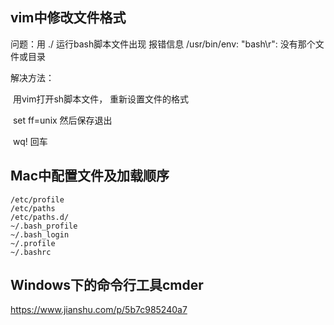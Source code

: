 ## vim中修改文件格式

问题：用 ./ 运行bash脚本文件出现 报错信息 /usr/bin/env: "bash\r": 没有那个文件或目录

解决方法： 

​		用vim打开sh脚本文件， 重新设置文件的格式

​        set ff=unix 然后保存退出

​        wq! 回车



## Mac中配置文件及加载顺序

```shell
/etc/profile
/etc/paths 
/etc/paths.d/
~/.bash_profile 
~/.bash_login
~/.profile
~/.bashrc
```



## Windows下的命令行工具cmder

https://www.jianshu.com/p/5b7c985240a7